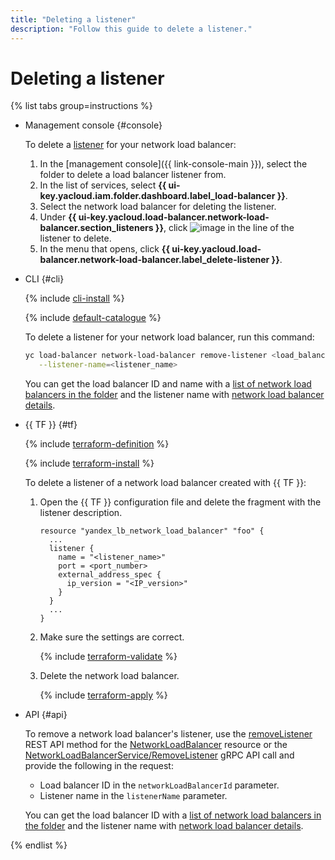 ```yaml
---
title: "Deleting a listener"
description: "Follow this guide to delete a listener."
---
```


# Deleting a listener

{% list tabs group=instructions %}

- Management console {#console}

   To delete a [listener](../concepts/listener.md) for your network load balancer:

   1. In the [management console]({{ link-console-main }}), select the folder to delete a load balancer listener from.
   1. In the list of services, select **{{ ui-key.yacloud.iam.folder.dashboard.label_load-balancer }}**.
   1. Select the network load balancer for deleting the listener.
   1. Under **{{ ui-key.yacloud.load-balancer.network-load-balancer.section_listeners }}**, click ![image](../../_assets/console-icons/ellipsis.svg) in the line of the listener to delete.
   1. In the menu that opens, click **{{ ui-key.yacloud.load-balancer.network-load-balancer.label_delete-listener }}**.

- CLI {#cli}

   {% include [cli-install](../../_includes/cli-install.md) %}

   {% include [default-catalogue](../../_includes/default-catalogue.md) %}

   To delete a listener for your network load balancer, run this command:

   ```bash
   yc load-balancer network-load-balancer remove-listener <load_balancer_name_or_ID> \
      --listener-name=<listener_name>
   ```

   You can get the load balancer ID and name with a [list of network load balancers in the folder](load-balancer-list.md#list) and the listener name with [network load balancer details](load-balancer-list.md#get).

- {{ TF }} {#tf}

   {% include [terraform-definition](../../_tutorials/terraform-definition.md) %}

   {% include [terraform-install](../../_includes/terraform-install.md) %}

   To delete a listener of a network load balancer created with {{ TF }}:
   1. Open the {{ TF }} configuration file and delete the fragment with the listener description.

      ```hcl
      resource "yandex_lb_network_load_balancer" "foo" {
        ...
        listener {
          name = "<listener_name>"
          port = <port_number>
          external_address_spec {
            ip_version = "<IP_version>"
          }
        }
        ...
      }
      ```

   1. Make sure the settings are correct.

      {% include [terraform-validate](../../_includes/mdb/terraform/validate.md) %}

   1. Delete the network load balancer.

      {% include [terraform-apply](../../_includes/mdb/terraform/apply.md) %}

- API {#api}

   To remove a network load balancer's listener, use the [removeListener](../api-ref/NetworkLoadBalancer/removeListener.md) REST API method for the [NetworkLoadBalancer](../api-ref/NetworkLoadBalancer/index.md) resource or the [NetworkLoadBalancerService/RemoveListener](../api-ref/grpc/network_load_balancer_service.md#RemoveListener) gRPC API call and provide the following in the request:

   * Load balancer ID in the `networkLoadBalancerId` parameter.
   * Listener name in the `listenerName` parameter.

   You can get the load balancer ID with a [list of network load balancers in the folder](load-balancer-list.md#list) and the listener name with [network load balancer details](load-balancer-list.md#get).

{% endlist %}